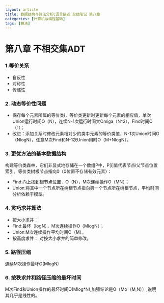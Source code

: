 ```yaml
---
layout: article
title: 数据结构与算法分析C语言描述 总结笔记 第八章
categories: [计算机与编程基础]
tags: [算法]
---
```

# 第八章 不相交集ADT
### 1.等价关系
- 自反性
- 对称性
- 传递性

### 2. 动态等价性问题
- 保存每个元素所属的等价类i，等价类更新时更新每个元素的相应值，单次 Union运行时间O（N），连续N-1次运行时间大Omiga（N^2），Find时间O（1）；
- 改进：添加关系时修改元素相对少的类中元素的等价类值，N-1次Union时间O（NlogN），任意M次Find和N-1次Union用时O（M+NlogN）。

### 3. 更优方法的基本数据结构
构建等价类森林，它们非显式地存储在一个数组P中，P[i]值代表节点i父节点位置索引，等价类树根节点指向0（0位置不存储有效元素）：

- Find:向上找到根节点位置，O（N），M次连续操作O（MN）；
- Union:将其中一个节点所在树根节点指向另一个节点所在树根节点，平均时间分析依赖于模型。

### 4. 灵巧求并算法
- 按大小求并：
 - Find:最坏（logN），M次连续操作O（MlogN）；
 - Union:M次连续操作平均时间O（M）。
- 按高度求并：
对按大小求并的简单修改。

### 5. 路径压缩
连续M次操作最坏O(MlogN)

### 6. 按秩求并和路径压缩的最坏时间
M次Find和Union操作的最坏时间O(Mlog*N),加强结论是O（Mα（M,N））,说明其几乎是线性的。